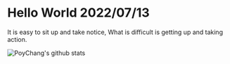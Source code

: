 # Hello World 2022/07/13

It is easy to sit up and take notice, What is difficult is getting up and taking action.

![PoyChang's github stats](https://github-readme-stats.vercel.app/api?username=poychang&show_icons=true&theme=dracula)
